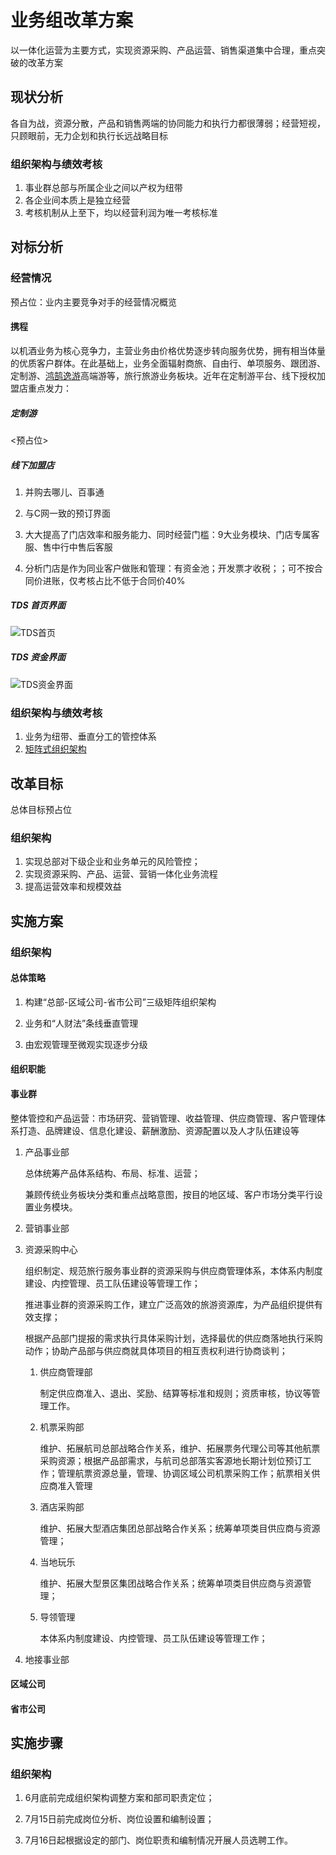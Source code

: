 # 业务组改革方案

以一体化运营为主要方式，实现资源采购、产品运营、销售渠道集中合理，重点突破的改革方案

## 现状分析

各自为战，资源分散，产品和销售两端的协同能力和执行力都很薄弱；经营短视，只顾眼前，无力企划和执行长远战略目标

### 组织架构与绩效考核

1. 事业群总部与所属企业之间以产权为纽带
2. 各企业间本质上是独立经营
3. 考核机制从上至下，均以经营利润为唯一考核标准

## 对标分析

### 经营情况

预占位：业内主要竞争对手的经营情况概览

#### 携程

以机酒业务为核心竞争力，主营业务由价格优势逐步转向服务优势，拥有相当体量的优质客户群体。在此基础上，业务全面辐射商旅、自由行、单项服务、跟团游、定制游、[鸿鹄逸游](https://vacations.ctrip.com/tangram/hhtravel?ctm_ref=vactang_page_5872)高端游等，旅行旅游业务板块。近年在定制游平台、线下授权加盟店重点发力：

##### 定制游

<预占位>

##### 线下加盟店

1. 并购去哪儿、百事通

2. 与C网一致的预订界面

3. 大大提高了门店效率和服务能力、同时经营门槛：9大业务模块、门店专属客服、售中行中售后客服

4. 分析门店是作为同业客户做账和管理：有资金池；开发票才收税；；可不按合同价进账，仅考核占比不低于合同价40%

##### TDS 首页界面

![TDS首页](C:\Users\julia\Desktop\改革工作组\TDS首页界面.png)
##### TDS 资金界面

![TDS资金界面](C:\Users\julia\Desktop\改革工作组\TDS资金界面.png)

### 组织架构与绩效考核

1. 业务为纽带、垂直分工的管控体系
2. [矩阵式组织架构](https://baike.baidu.com/item/%E7%9F%A9%E9%98%B5%E5%BC%8F%E7%BB%84%E7%BB%87%E7%BB%93%E6%9E%84/8669281)

## 改革目标

总体目标预占位

### 组织架构

1. 实现总部对下级企业和业务单元的风险管控；
2. 实现资源采购、产品、运营、营销一体化业务流程
3. 提高运营效率和规模效益

## 实施方案

### 组织架构

#### 总体策略

1. 构建“总部-区域公司-省市公司”三级矩阵组织架构

2. 业务和“人财法”条线垂直管理

3. 由宏观管理至微观实现逐步分级

#### 组织职能

#### 事业群

整体管控和产品运营：市场研究、营销管理、收益管理、供应商管理、客户管理体系打造、品牌建设、信息化建设、薪酬激励、资源配置以及人才队伍建设等

1. 产品事业部

   总体统筹产品体系结构、布局、标准、运营；

   兼顾传统业务板块分类和重点战略意图，按目的地区域、客户市场分类平行设置业务模块。

2. 营销事业部

3. 资源采购中心

   组织制定、规范旅行服务事业群的资源采购与供应商管理体系，本体系内制度建设、内控管理、员工队伍建设等管理工作；

   推进事业群的资源采购工作，建立广泛高效的旅游资源库，为产品组织提供有效支撑；

   根据产品部门提报的需求执行具体采购计划，选择最优的供应商落地执行采购动作；协助产品部与供应商就具体项目的相互责权利进行协商谈判；

   1. 供应商管理部

      制定供应商准入、退出、奖励、结算等标准和规则；资质审核，协议等管理工作。

   2. 机票采购部

      维护、拓展航司总部战略合作关系，维护、拓展票务代理公司等其他航票采购资源；根据产品部需求，与航司总部落实客源地长期计划位预订工作；管理航票资源总量，管理、协调区域公司机票采购工作；航票相关供应商准入管理

   3. 酒店采购部

      维护、拓展大型酒店集团总部战略合作关系；统筹单项类目供应商与资源管理；

   4. 当地玩乐

      维护、拓展大型景区集团战略合作关系；统筹单项类目供应商与资源管理；

   5. 导领管理

      本体系内制度建设、内控管理、员工队伍建设等管理工作；

4. 地接事业部

#### 区域公司

#### 省市公司



## 实施步骤

### 组织架构

1. 6月底前完成组织架构调整方案和部司职责定位；

2. 7月15日前完成岗位分析、岗位设置和编制设置；

3. 7月16日起根据设定的部门、岗位职责和编制情况开展人员选聘工作。











